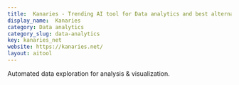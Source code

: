 ```yaml
---
title:  Kanaries - Trending AI tool for Data analytics and best alternatives
display_name:  Kanaries
category: Data analytics
category_slug: data-analytics
key: kanaries_net
website: https://kanaries.net/
layout: aitool
---
```


Automated data exploration for analysis & visualization.

